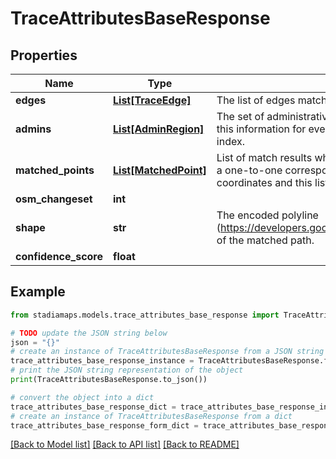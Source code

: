 # TraceAttributesBaseResponse


## Properties

Name | Type | Description | Notes
------------ | ------------- | ------------- | -------------
**edges** | [**List[TraceEdge]**](TraceEdge.md) | The list of edges matched along the path. | [optional] 
**admins** | [**List[AdminRegion]**](AdminRegion.md) | The set of administrative regions matched along the path. Rather than repeating this information for every end node, the admins in this list are referenced by index. | [optional] 
**matched_points** | [**List[MatchedPoint]**](MatchedPoint.md) | List of match results when using the map_snap shape match algorithm. There is a one-to-one correspondence with the input set of latitude, longitude coordinates and this list of match results. | [optional] 
**osm_changeset** | **int** |  | [optional] 
**shape** | **str** | The encoded polyline (https://developers.google.com/maps/documentation/utilities/polylinealgorithm) of the matched path. | [optional] 
**confidence_score** | **float** |  | [optional] 

## Example

```python
from stadiamaps.models.trace_attributes_base_response import TraceAttributesBaseResponse

# TODO update the JSON string below
json = "{}"
# create an instance of TraceAttributesBaseResponse from a JSON string
trace_attributes_base_response_instance = TraceAttributesBaseResponse.from_json(json)
# print the JSON string representation of the object
print(TraceAttributesBaseResponse.to_json())

# convert the object into a dict
trace_attributes_base_response_dict = trace_attributes_base_response_instance.to_dict()
# create an instance of TraceAttributesBaseResponse from a dict
trace_attributes_base_response_form_dict = trace_attributes_base_response.from_dict(trace_attributes_base_response_dict)
```
[[Back to Model list]](../README.md#documentation-for-models) [[Back to API list]](../README.md#documentation-for-api-endpoints) [[Back to README]](../README.md)


